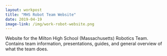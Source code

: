 ```yaml
---
layout: workpost
title: "MHS Robot Team Website"
date: 2019-04-19
image-link: /img/work-robot-website.png
---
```

Website for the Milton High School (Massachusetts) Robotics Team.  Contains team information, presentations, guides, and general overview of what the team does.